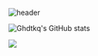 ![header](https://capsule-render.vercel.app/api?type=waving&color=0:00BFFF,100:81DAF5&height=320&section=header&text=Welcome%20&fontColor=F2F2F2&fontSize=60&animation=fadeIn)


![Ghdtkq's GitHub stats](https://github-readme-stats.vercel.app/api?username=ghdtlq&show_icons=true&theme=radical)


<div>
<img src="https://img.shields.io/badge/react-20232a.svg?style=for-the-badge&logo=react&logoColor=61DAFB" />
</div>

<!--
**ghdtkq/ghdtkq** is a ✨ _special_ ✨ repository because its `README.md` (this file) appears on your GitHub profile.

Here are some ideas to get you started:

- 🔭 I’m currently working on ...<img src="https://img.shields.io/badge/react-20232a.svg?style=for-the-badge&logo=react&logoColor=61DAFB" />
- 🌱 I’m currently learning ...
- 👯 I’m looking to collaborate on ...
- 🤔 I’m looking for help with ...
- 💬 Ask me about ...
- 📫 How to reach me: ...
- 😄 Pronouns: ...
- ⚡ Fun fact: ...
-->
